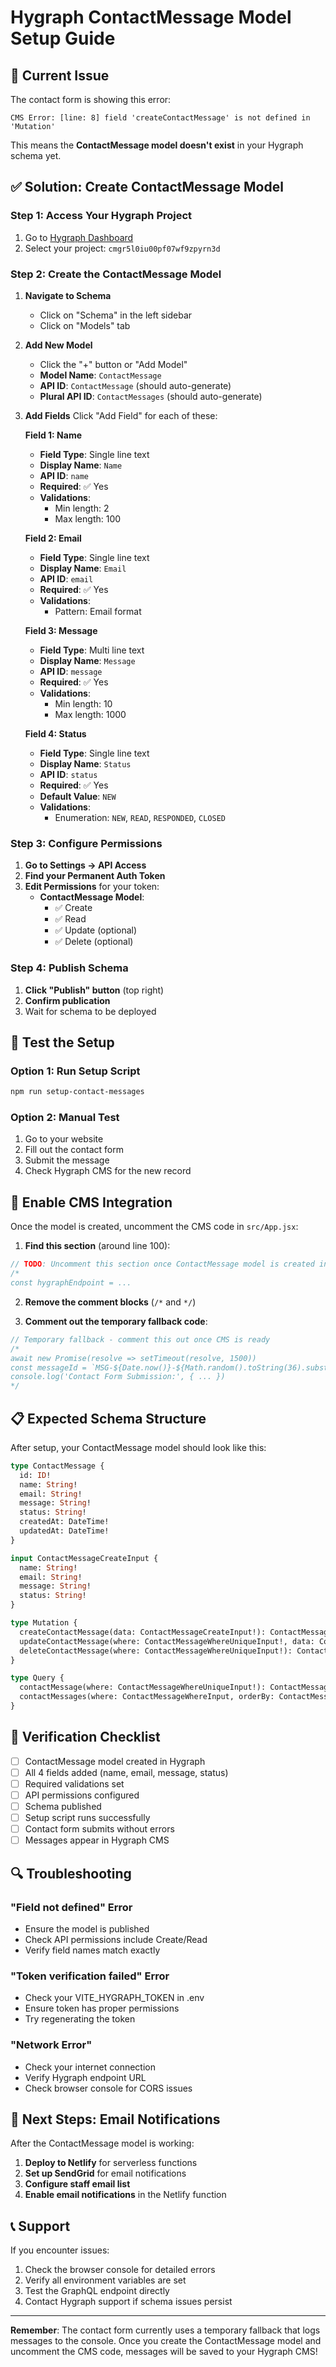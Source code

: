 # Hygraph ContactMessage Model Setup Guide

## 🚨 **Current Issue**
The contact form is showing this error:
```
CMS Error: [line: 8] field 'createContactMessage' is not defined in 'Mutation'
```

This means the **ContactMessage model doesn't exist** in your Hygraph schema yet.

## ✅ **Solution: Create ContactMessage Model**

### Step 1: Access Your Hygraph Project
1. Go to [Hygraph Dashboard](https://app.hygraph.com/)
2. Select your project: `cmgr5l0iu00pf07wf9zpyrn3d`

### Step 2: Create the ContactMessage Model
1. **Navigate to Schema**
   - Click on "Schema" in the left sidebar
   - Click on "Models" tab

2. **Add New Model**
   - Click the "+" button or "Add Model"
   - **Model Name**: `ContactMessage`
   - **API ID**: `ContactMessage` (should auto-generate)
   - **Plural API ID**: `ContactMessages` (should auto-generate)

3. **Add Fields**
   Click "Add Field" for each of these:

   **Field 1: Name**
   - **Field Type**: Single line text
   - **Display Name**: `Name`
   - **API ID**: `name`
   - **Required**: ✅ Yes
   - **Validations**: 
     - Min length: 2
     - Max length: 100

   **Field 2: Email**
   - **Field Type**: Single line text
   - **Display Name**: `Email`
   - **API ID**: `email`
   - **Required**: ✅ Yes
   - **Validations**:
     - Pattern: Email format

   **Field 3: Message**
   - **Field Type**: Multi line text
   - **Display Name**: `Message`
   - **API ID**: `message`
   - **Required**: ✅ Yes
   - **Validations**:
     - Min length: 10
     - Max length: 1000

   **Field 4: Status**
   - **Field Type**: Single line text
   - **Display Name**: `Status`
   - **API ID**: `status`
   - **Required**: ✅ Yes
   - **Default Value**: `NEW`
   - **Validations**:
     - Enumeration: `NEW`, `READ`, `RESPONDED`, `CLOSED`

### Step 3: Configure Permissions
1. **Go to Settings → API Access**
2. **Find your Permanent Auth Token**
3. **Edit Permissions** for your token:
   - **ContactMessage Model**:
     - ✅ Create
     - ✅ Read
     - ✅ Update (optional)
     - ✅ Delete (optional)

### Step 4: Publish Schema
1. **Click "Publish" button** (top right)
2. **Confirm publication**
3. Wait for schema to be deployed

## 🧪 **Test the Setup**

### Option 1: Run Setup Script
```bash
npm run setup-contact-messages
```

### Option 2: Manual Test
1. Go to your website
2. Fill out the contact form
3. Submit the message
4. Check Hygraph CMS for the new record

## 🔧 **Enable CMS Integration**

Once the model is created, uncomment the CMS code in `src/App.jsx`:

1. **Find this section** (around line 100):
```javascript
// TODO: Uncomment this section once ContactMessage model is created in Hygraph
/*
const hygraphEndpoint = ...
```

2. **Remove the comment blocks** (`/*` and `*/`)

3. **Comment out the temporary fallback code**:
```javascript
// Temporary fallback - comment this out once CMS is ready
/*
await new Promise(resolve => setTimeout(resolve, 1500))
const messageId = `MSG-${Date.now()}-${Math.random().toString(36).substr(2, 9)}`
console.log('Contact Form Submission:', { ... })
*/
```

## 📋 **Expected Schema Structure**

After setup, your ContactMessage model should look like this:

```graphql
type ContactMessage {
  id: ID!
  name: String!
  email: String!
  message: String!
  status: String!
  createdAt: DateTime!
  updatedAt: DateTime!
}

input ContactMessageCreateInput {
  name: String!
  email: String!
  message: String!
  status: String!
}

type Mutation {
  createContactMessage(data: ContactMessageCreateInput!): ContactMessage
  updateContactMessage(where: ContactMessageWhereUniqueInput!, data: ContactMessageUpdateInput!): ContactMessage
  deleteContactMessage(where: ContactMessageWhereUniqueInput!): ContactMessage
}

type Query {
  contactMessage(where: ContactMessageWhereUniqueInput!): ContactMessage
  contactMessages(where: ContactMessageWhereInput, orderBy: ContactMessageOrderByInput, skip: Int, first: Int): [ContactMessage!]!
}
```

## 🎯 **Verification Checklist**

- [ ] ContactMessage model created in Hygraph
- [ ] All 4 fields added (name, email, message, status)
- [ ] Required validations set
- [ ] API permissions configured
- [ ] Schema published
- [ ] Setup script runs successfully
- [ ] Contact form submits without errors
- [ ] Messages appear in Hygraph CMS

## 🔍 **Troubleshooting**

### "Field not defined" Error
- Ensure the model is published
- Check API permissions include Create/Read
- Verify field names match exactly

### "Token verification failed" Error
- Check your VITE_HYGRAPH_TOKEN in .env
- Ensure token has proper permissions
- Try regenerating the token

### "Network Error"
- Check your internet connection
- Verify Hygraph endpoint URL
- Check browser console for CORS issues

## 📧 **Next Steps: Email Notifications**

After the ContactMessage model is working:

1. **Deploy to Netlify** for serverless functions
2. **Set up SendGrid** for email notifications
3. **Configure staff email list**
4. **Enable email notifications** in the Netlify function

## 📞 **Support**

If you encounter issues:
1. Check the browser console for detailed errors
2. Verify all environment variables are set
3. Test the GraphQL endpoint directly
4. Contact Hygraph support if schema issues persist

---

**Remember**: The contact form currently uses a temporary fallback that logs messages to the console. Once you create the ContactMessage model and uncomment the CMS code, messages will be saved to your Hygraph CMS!